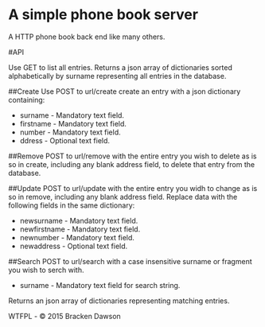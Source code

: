 A simple phone book server
==========================

A HTTP phone book back end like many others.

#API

Use GET to list all entries. Returns a json array of dictionaries sorted
alphabetically by surname representing all entries in the database.

##Create
Use POST to url/create create an entry with a json dictionary containing:
* surname - Mandatory text field.
* firstname - Mandatory text field.
* number - Mandatory text field.
* ddress - Optional text field.

##Remove
POST to url/remove with the entire entry you wish to delete as is so in
create, including any blank address field, to delete that entry from the
database.

##Update
POST to url/update with the entire entry you widh to change as is so in
remove, including any blank address field. Replace data with the following
fields in the same dictionary:
* newsurname - Mandatory text field.
* newfirstname - Mandatory text field.
* newnumber - Mandatory text field.
* newaddress - Optional text field.

##Search
POST to url/search with a case insensitive surname or fragment you wish to
serch with.
* surname - Mandatory text field for search string.

Returns an json array of dictionaries representing matching entries.

WTFPL - © 2015 Bracken Dawson
